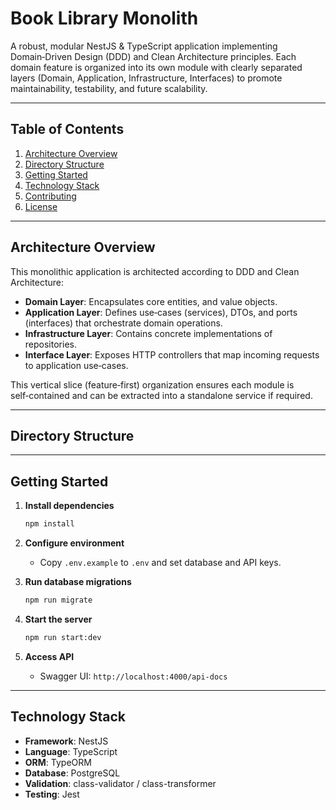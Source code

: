 # Book Library Monolith

A robust, modular NestJS & TypeScript application implementing Domain‑Driven Design (DDD) and Clean Architecture principles. Each domain feature is organized into its own module with clearly separated layers (Domain, Application, Infrastructure, Interfaces) to promote maintainability, testability, and future scalability.

---

## Table of Contents

1. [Architecture Overview](#architecture-overview)
2. [Directory Structure](#directory-structure)
3. [Getting Started](#getting-started)
4. [Technology Stack](#technology-stack)
5. [Contributing](#contributing)
6. [License](#license)

---

## Architecture Overview

This monolithic application is architected according to DDD and Clean Architecture:

* **Domain Layer**: Encapsulates core entities, and value objects.
* **Application Layer**: Defines use‑cases (services), DTOs, and ports (interfaces) that orchestrate domain operations.
* **Infrastructure Layer**: Contains concrete implementations of repositories.
* **Interface Layer**: Exposes HTTP controllers that map incoming requests to application use‑cases.

This vertical slice (feature‑first) organization ensures each module is self‑contained and can be extracted into a standalone service if required.

---

## Directory Structure



---

## Getting Started

1. **Install dependencies**

   ```bash
   npm install
   ```

2. **Configure environment**

   * Copy `.env.example` to `.env` and set database and API keys.

3. **Run database migrations**

   ```bash
   npm run migrate
   ```

4. **Start the server**

   ```bash
   npm run start:dev
   ```

5. **Access API**

   * Swagger UI: `http://localhost:4000/api-docs`

---

## Technology Stack

* **Framework**: NestJS
* **Language**: TypeScript
* **ORM**: TypeORM
* **Database**: PostgreSQL
* **Validation**: class-validator / class-transformer
* **Testing**: Jest

